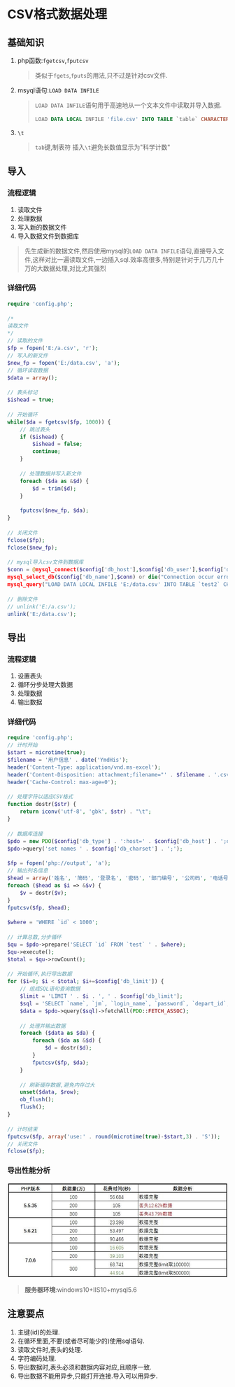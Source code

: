 # CSV格式数据处理

## 基础知识

1. php函数:`fgetcsv`,`fputcsv`

   > 类似于`fgets`,`fputs`的用法,只不过是针对csv文件.

2. msyql语句:`LOAD DATA INFILE`

   > `LOAD DATA INFILE`语句用于高速地从一个文本文件中读取并导入数据.
   >
   > ```sql
   > LOAD DATA LOCAL INFILE 'file.csv' INTO TABLE `table` CHARACTER SET GBK FIELDS TERMINATED BY ',' ENCLOSED BY '"' ESCAPED BY '"' LINES TERMINATED BY '\n';
   > ```

3. `\t`

   > `tab`键,制表符 插入`\t`避免长数值显示为"科学计数"

## 导入

### 流程逻辑

1. 读取文件
2. 处理数据
3. 写入新的数据文件
4. 导入数据文件到数据库

> 先生成新的数据文件,然后使用mysql的`LOAD DATA INFILE`语句,直接导入文件,这样对比一遍读取文件,一边插入sql.效率高很多,特别是针对于几万几十万的大数据处理,对比尤其强烈

### 详细代码

```php
require 'config.php';

/*
读取文件
*/
// 读取的文件
$fp = fopen('E:/a.csv', 'r');
// 写入的新文件
$new_fp = fopen('E:/data.csv', 'a');
// 循环读取数据
$data = array();

// 表头标记
$ishead = true;

// 开始循环
while($da = fgetcsv($fp, 1000)) {
    // 跳过表头
    if ($ishead) {
        $ishead = false;
        continue;
    }

    // 处理数据并写入新文件
    foreach ($da as &$d) {
        $d = trim($d);
    }

    fputcsv($new_fp, $da);
}

// 关闭文件
fclose($fp);
fclose($new_fp);

// mysql导入csv文件到数据库
$conn = @mysql_connect($config['db_host'],$config['db_user'],$config['db_pwd']) or die("Connection occur error");
mysql_select_db($config['db_name'],$conn) or die("Connection occur error");
mysql_query("LOAD DATA LOCAL INFILE 'E:/data.csv' INTO TABLE `test2` CHARACTER SET GBK FIELDS TERMINATED BY ',' ENCLOSED BY '\"' ESCAPED BY '\"' LINES TERMINATED BY '\n';") or die ('Error: '.mysql_error());

// 删除文件
// unlink('E:/a.csv');
unlink('E:/data.csv');
```

## 导出

### 流程逻辑

1. 设置表头
2. 循环分步处理大数据
3. 处理数据
4. 输出数据

### 详细代码

```php
require 'config.php';
// 计时开始
$start = microtime(true);
$filename = '用户信息' . date('YmdHis');
header('Content-Type: application/vnd.ms-excel');
header('Content-Disposition: attachment;filename="' . $filename . '.csv"');
header('Cache-Control: max-age=0');

// 处理字符以适应CSV格式
function dostr($str) {
    return iconv('utf-8', 'gbk', $str) . "\t";
}

// 数据库连接
$pdo = new PDO($config['db_type'] . ':host=' . $config['db_host'] . ';dbname=' . $config['db_name'] . '', $config['db_user'], $config['db_pwd']);
$pdo->query('set names ' . $config['db_charset'] . ';');

$fp = fopen('php://output', 'a');
// 输出列名信息
$head = array('姓名', '简码', '登录名', '密码', '部门编号', '公司码', '电话号码', '备注');
foreach ($head as $i => &$v) {
    $v = dostr($v);
}
fputcsv($fp, $head);

$where = 'WHERE `id` < 1000';

// 计算总数,分步循环
$qu = $pdo->prepare('SELECT `id` FROM `test` ' . $where);
$qu->execute();
$total = $qu->rowCount();

// 开始循环,执行导出数据
for ($i=0; $i < $total; $i+=$config['db_limit']) {
    // 组成SQL语句查询数据
    $limit = 'LIMIT ' . $i . ', ' . $config['db_limit'];
    $sql = 'SELECT `name`, `jm`, `login_name`, `password`, `depart_id`, `company_code`, `phone`, `remark` FROM `test` ' . $where . ' ' . $limit . ';';
    $data = $pdo->query($sql)->fetchAll(PDO::FETCH_ASSOC);

    // 处理并输出数据
    foreach ($data as $da) {
        foreach ($da as &$d) {
            $d = dostr($d);
        }
        fputcsv($fp, $da);
    }

    // 刷新缓存数据,避免内存过大
    unset($data, $row);
    ob_flush();
    flush();
}

// 计时结束
fputcsv($fp, array('use:' . round(microtime(true)-$start,3) . 'S'));
// 关闭文件
fclose($fp);
```

### 导出性能分析

![&#x6027;&#x80FD;&#x5206;&#x6790;&#x56FE;](../.gitbook/assets/f99cc1a4-ad47-4bfb-8765-53276e299be4.jpeg)

> **服务器环境**:windows10+IIS10+mysql5.6

## 注意要点

1. 主键\(id\)的处理.
2. 在循环里面,不要\(或者尽可能少的\)使用sql语句.
3. 读取文件时,表头的处理.
4. 字符编码处理.
5. 导出数据时,表头必须和数据内容对应,且顺序一致.
6. 导出数据不能用异步,只能打开连接.导入可以用异步.

